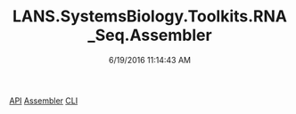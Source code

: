 ﻿---
title: LANS.SystemsBiology.Toolkits.RNA_Seq.Assembler
date: 6/19/2016 11:14:43 AM
---

[API](T-LANS.SystemsBiology.Toolkits.RNA_Seq.Assembler.API.html)
[Assembler](T-LANS.SystemsBiology.Toolkits.RNA_Seq.Assembler.Assembler.html)
[CLI](T-LANS.SystemsBiology.Toolkits.RNA_Seq.Assembler.CLI.html)
